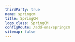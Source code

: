 ```yaml
---
thirdParty: true
name: springcm
title: SpringCM
logo_class: SpringCM
configRoute: /add-ons/springcm
sitemap: false
---
```

